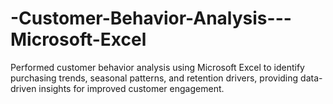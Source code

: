 # -Customer-Behavior-Analysis---Microsoft-Excel
Performed customer behavior analysis using Microsoft Excel to identify purchasing trends, seasonal patterns, and retention drivers, providing data-driven insights for improved customer engagement.
